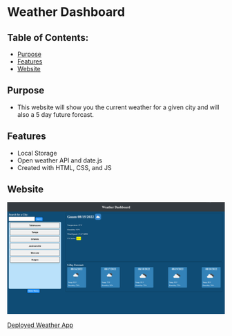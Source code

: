 # Weather Dashboard

## Table of Contents:

- [Purpose](#purpose)
- [Features](#features)
- [Website](#website)

## Purpose

- This website will show you the current weather for a given city and will also a 5 day future forcast.

## Features

- Local Storage
- Open weather API and date.js
- Created with HTML, CSS, and JS

## Website

![Weather App](assets/images/weather-app.png)

[Deployed Weather App](https://quicksilver524.github.io/weather-dashboard)
